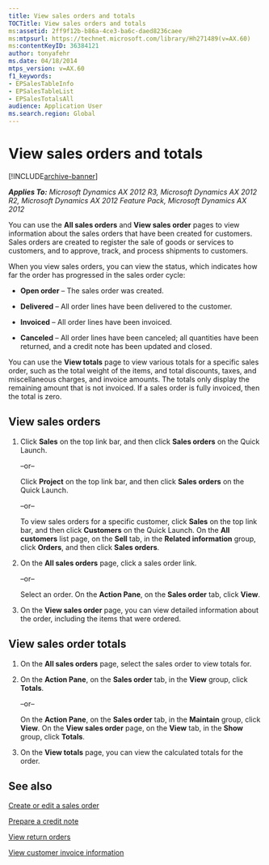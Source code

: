 ```yaml
---
title: View sales orders and totals
TOCTitle: View sales orders and totals
ms:assetid: 2ff9f12b-b86a-4ce3-ba6c-daed8236caee
ms:mtpsurl: https://technet.microsoft.com/library/Hh271489(v=AX.60)
ms:contentKeyID: 36384121
author: tonyafehr
ms.date: 04/18/2014
mtps_version: v=AX.60
f1_keywords:
- EPSalesTableInfo
- EPSalesTableList
- EPSalesTotalsAll
audience: Application User
ms.search.region: Global
---
```


# View sales orders and totals 


[!INCLUDE[archive-banner](includes/archive-banner.md)]


_**Applies To:** Microsoft Dynamics AX 2012 R3, Microsoft Dynamics AX 2012 R2, Microsoft Dynamics AX 2012 Feature Pack, Microsoft Dynamics AX 2012_

You can use the **All sales orders** and **View sales order** pages to view information about the sales orders that have been created for customers. Sales orders are created to register the sale of goods or services to customers, and to approve, track, and process shipments to customers.

When you view sales orders, you can view the status, which indicates how far the order has progressed in the sales order cycle:

  - **Open order** – The sales order was created.

  - **Delivered** – All order lines have been delivered to the customer.

  - **Invoiced** – All order lines have been invoiced.

  - **Canceled** – All order lines have been canceled; all quantities have been returned, and a credit note has been updated and closed.

You can use the **View totals** page to view various totals for a specific sales order, such as the total weight of the items, and total discounts, taxes, and miscellaneous charges, and invoice amounts. The totals only display the remaining amount that is not invoiced. If a sales order is fully invoiced, then the total is zero.

## View sales orders

1.  Click **Sales** on the top link bar, and then click **Sales orders** on the Quick Launch.
    
    –or–
    
    Click **Project** on the top link bar, and then click **Sales orders** on the Quick Launch.
    
    –or–
    
    To view sales orders for a specific customer, click **Sales** on the top link bar, and then click **Customers** on the Quick Launch. On the **All customers** list page, on the **Sell** tab, in the **Related information** group, click **Orders**, and then click **Sales orders**.

2.  On the **All sales orders** page, click a sales order link.
    
    –or–
    
    Select an order. On the **Action Pane**, on the **Sales order** tab, click **View**.

3.  On the **View sales order** page, you can view detailed information about the order, including the items that were ordered.

## View sales order totals

1.  On the **All sales orders** page, select the sales order to view totals for.

2.  On the **Action Pane**, on the **Sales order** tab, in the **View** group, click **Totals**.
    
    –or–
    
    On the **Action Pane**, on the **Sales order** tab, in the **Maintain** group, click **View**. On the **View sales order** page, on the **View** tab, in the **Show** group, click **Totals**.

3.  On the **View totals** page, you can view the calculated totals for the order.

## See also

[Create or edit a sales order](create-or-edit-a-sales-order.md)

[Prepare a credit note](prepare-a-credit-note.md)

[View return orders](view-return-orders.md)

[View customer invoice information](view-customer-invoice-information.md)

  



